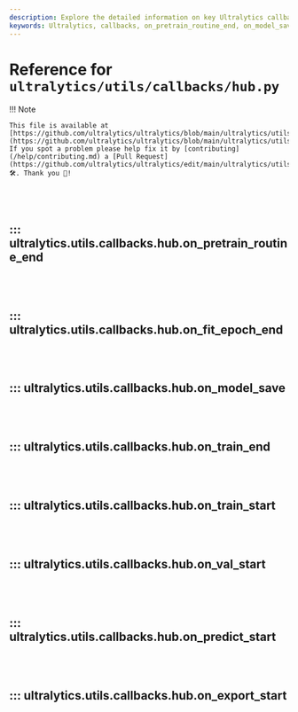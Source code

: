 ```yaml
---
description: Explore the detailed information on key Ultralytics callbacks such as on_pretrain_routine_end, on_model_save, on_train_start, and on_predict_start.
keywords: Ultralytics, callbacks, on_pretrain_routine_end, on_model_save, on_train_start, on_predict_start, hub, training
---
```


# Reference for `ultralytics/utils/callbacks/hub.py`

!!! Note

    This file is available at [https://github.com/ultralytics/ultralytics/blob/main/ultralytics/utils/callbacks/hub.py](https://github.com/ultralytics/ultralytics/blob/main/ultralytics/utils/callbacks/hub.py). If you spot a problem please help fix it by [contributing](/help/contributing.md) a [Pull Request](https://github.com/ultralytics/ultralytics/edit/main/ultralytics/utils/callbacks/hub.py) 🛠️. Thank you 🙏!

<br><br>

## ::: ultralytics.utils.callbacks.hub.on_pretrain_routine_end

<br><br>

## ::: ultralytics.utils.callbacks.hub.on_fit_epoch_end

<br><br>

## ::: ultralytics.utils.callbacks.hub.on_model_save

<br><br>

## ::: ultralytics.utils.callbacks.hub.on_train_end

<br><br>

## ::: ultralytics.utils.callbacks.hub.on_train_start

<br><br>

## ::: ultralytics.utils.callbacks.hub.on_val_start

<br><br>

## ::: ultralytics.utils.callbacks.hub.on_predict_start

<br><br>

## ::: ultralytics.utils.callbacks.hub.on_export_start

<br><br>
